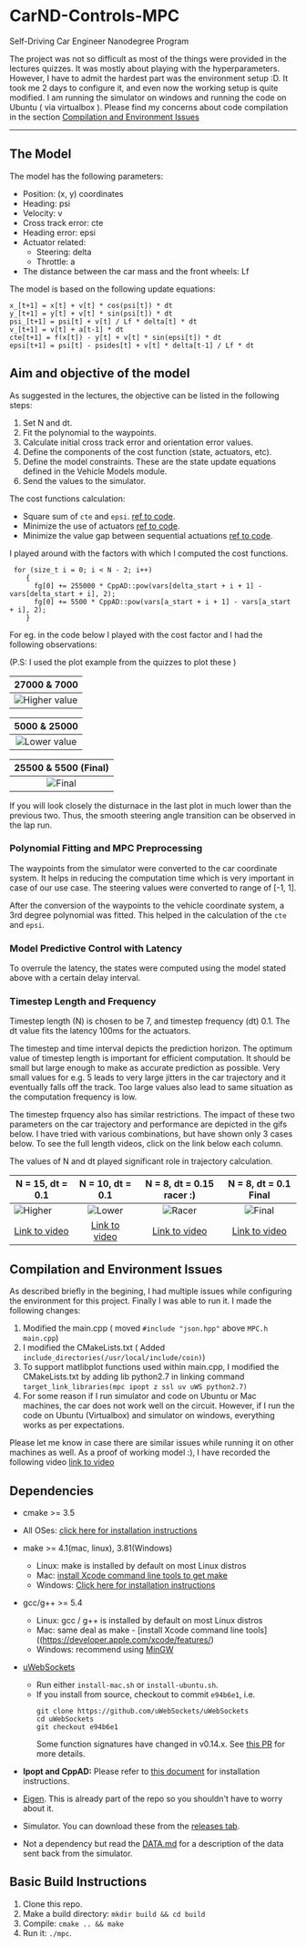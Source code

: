 # CarND-Controls-MPC
Self-Driving Car Engineer Nanodegree Program

The project was not so difficult as most of the things were provided in the lectures quizzes. It was mostly about playing with the hyperparameters.
However, I have to admit the hardest part was the environment setup :D. It took me 2 days to configure it, and even now the working setup is quite modified. I am running the simulator on windows and running the code on Ubuntu ( via virtualbox ). Please find my concerns about code compilation in the section [Compilation and Environment Issues](#Compilation-and-Environment-Issues)

---

## The Model

The model has the following parameters:

* Position: (x, y) coordinates
* Heading: psi
* Velocity: v
* Cross track error: cte
* Heading error: epsi
* Actuator related:
  * Steering: delta
  * Throttle: a
* The distance between the car mass and the front wheels: Lf 

The model is based on the following update equations:

```
x_[t+1] = x[t] + v[t] * cos(psi[t]) * dt
y_[t+1] = y[t] + v[t] * sin(psi[t]) * dt
psi_[t+1] = psi[t] + v[t] / Lf * delta[t] * dt
v_[t+1] = v[t] + a[t-1] * dt
cte[t+1] = f(x[t]) - y[t] + v[t] * sin(epsi[t]) * dt
epsi[t+1] = psi[t] - psides[t] + v[t] * delta[t-1] / Lf * dt
```

## Aim and objective of the model

As suggested in the lectures, the objective can be listed in the following steps:

1. Set N and dt.
2. Fit the polynomial to the waypoints.
3. Calculate initial cross track error and orientation error values.
4. Define the components of the cost function (state, actuators, etc).
5. Define the model constraints. These are the state update equations defined in the Vehicle Models module.
6. Send the values to the simulator.

The cost functions calculation:

- Square sum of `cte` and `epsi`. [ref to code](./src/MPC.cpp#L69).
- Minimize the use of actuators [ref to code](./src/MPC.cpp#L77).
- Minimize the value gap between sequential actuations [ref to code](./src/MPC.cpp#L85).

I played around with the factors with which I computed the cost functions. 
```
 for (size_t i = 0; i < N - 2; i++)
    {
      fg[0] += 255000 * CppAD::pow(vars[delta_start + i + 1] - vars[delta_start + i], 2);
      fg[0] += 5500 * CppAD::pow(vars[a_start + i + 1] - vars[a_start + i], 2);
    }
```

For eg. in the code below I played with the cost factor and I had the following observations:

(P.S: I used the plot example from the quizzes to plot these )

| <b>27000 & 7000</b> |
| ------------- |
| ![Higher value](./images/chart_350_7000.png)|

| <b>5000 & 25000</b> |
|:-------------:|
![Lower value](./images/chart_350_5000.png)|

| <b>25500 & 5500 (Final)</b>          |
| :-------------:|
| ![Final](./images/chart_350_5500.png)|

If you will look closely the disturnace in the last plot in much lower than the previous two. Thus, the smooth steering angle transition can be observed in the lap run.

### Polynomial Fitting and MPC Preprocessing

The waypoints from the simulator were converted to the car coordinate system. It helps in reducing the computation time which is very important in case of our use case. The steering values were converted to range of [-1, 1].

After the conversion of the waypoints to the vehicle coordinate system, a 3rd degree polynomial was fitted. This helped in the calculation of the `cte` and `epsi`.

### Model Predictive Control with Latency

To overrule the latency, the states were computed using the model stated above with a certain delay interval.

### Timestep Length and Frequency

Timestep length (N) is chosen to be 7, and timestep frequency (dt) 0.1. The dt value fits the latency 100ms for the actuators.

The timestep and time interval depicts the prediction horizon. The optimum value of timestep length is important for efficient computation. It should be small but large enough to make as accurate prediction as possible. Very small values for e.g. 5 leads to very large jitters in the car trajectory and it eventually falls off the track. Too large values also lead to same situation as the computation frequency is low.

The timestep frquency also has similar restrictions. The impact of these two parameters on the car trajectory and performance are depicted in the gifs below. I have tried with various combinations, but have shown only 3 cases below. To see the full length videos, click on the link below each column.

The values of N and dt played significant role in trajectory calculation.

| N = 15, dt = 0.1 | N = 10, dt = 0.1 | N = 8, dt = 0.15 <b>racer :)</b> | N = 8, dt = 0.1 <b>Final</b>          |
| ------------- |:-------------:| :-------------:| :-------------:|
| ![Higher](./images/N15.gif)|![Lower](./images/N10.gif) | ![Racer](./images/N8.gif) | ![Final](./images/final.gif)|
| [Link to video](./videos/N15.mp4) | [Link to video](./videos/N10.mp4)|[Link to video](./videos/N8.mp4)| [Link to video](./videos/final.mp4)|

## Compilation and Environment Issues

As described briefly in the begining, I had multiple issues while configuring the environment for this project. Finally I was able to run it. I made the following changes:

1. Modified the main.cpp ( moved `#include "json.hpp"` above `MPC.h` `main.cpp`)
2. I modified the CMakeLists.txt ( Added `include_directories(/usr/local/include/coin)`)
3. To support matlibplot functions used within main.cpp, I modified the CMakeLists.txt by adding lib python2.7 in linking command `target_link_libraries(mpc ipopt z ssl uv uWS python2.7)`
4. For some reason if I run simulator and code on Ubuntu or Mac machines, the car does not work well on the circuit. However, if I run the code on Ubuntu (Virtualbox) and simulator on windows, everything works as per expectations.

Please let me know in case there are similar issues while running it on other machines as well. As a proof of working model :), I have recorded the following video [link to video](./videos/working_proof.mp4)

## Dependencies

* cmake >= 3.5
 * All OSes: [click here for installation instructions](https://cmake.org/install/)
* make >= 4.1(mac, linux), 3.81(Windows)
  * Linux: make is installed by default on most Linux distros
  * Mac: [install Xcode command line tools to get make](https://developer.apple.com/xcode/features/)
  * Windows: [Click here for installation instructions](http://gnuwin32.sourceforge.net/packages/make.htm)
* gcc/g++ >= 5.4
  * Linux: gcc / g++ is installed by default on most Linux distros
  * Mac: same deal as make - [install Xcode command line tools]((https://developer.apple.com/xcode/features/)
  * Windows: recommend using [MinGW](http://www.mingw.org/)
* [uWebSockets](https://github.com/uWebSockets/uWebSockets)
  * Run either `install-mac.sh` or `install-ubuntu.sh`.
  * If you install from source, checkout to commit `e94b6e1`, i.e.
    ```
    git clone https://github.com/uWebSockets/uWebSockets
    cd uWebSockets
    git checkout e94b6e1
    ```
    Some function signatures have changed in v0.14.x. See [this PR](https://github.com/udacity/CarND-MPC-Project/pull/3) for more details.

* **Ipopt and CppAD:** Please refer to [this document](https://github.com/udacity/CarND-MPC-Project/blob/master/install_Ipopt_CppAD.md) for installation instructions.
* [Eigen](http://eigen.tuxfamily.org/index.php?title=Main_Page). This is already part of the repo so you shouldn't have to worry about it.
* Simulator. You can download these from the [releases tab](https://github.com/udacity/self-driving-car-sim/releases).
* Not a dependency but read the [DATA.md](./DATA.md) for a description of the data sent back from the simulator.


## Basic Build Instructions

1. Clone this repo.
2. Make a build directory: `mkdir build && cd build`
3. Compile: `cmake .. && make`
4. Run it: `./mpc`.
